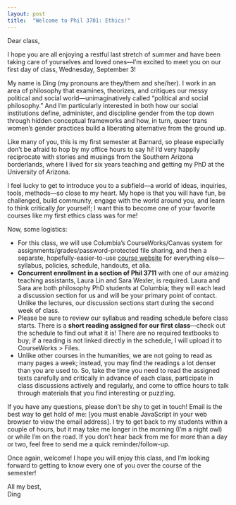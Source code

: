 ```yaml
---
layout: post
title:  "Welcome to Phil 3701: Ethics!"
---
```


Dear class,

I hope you are all enjoying a restful last stretch of summer and have been taking care of yourselves and loved ones—I’m excited to meet you on our first day of class, Wednesday, September 3! 

My name is Ding (my pronouns are they/them and she/her). I work in an area of philosophy that examines, theorizes, and critiques our messy political and social world—unimaginatively called “political and social philosophy.” And I’m particularly interested in both how our social institutions define, administer, and discipline gender from the top down through hidden conceptual frameworks and how, in turn, queer trans women’s gender practices build a liberating alternative from the ground up.

Like many of you, this is my first semester at Barnard, so please especially don’t be afraid to hop by my office hours to say hi! I’d very happily reciprocate with stories and musings from the Southern Arizona borderlands, where I lived for six years teaching and getting my PhD at the University of Arizona.

I feel lucky to get to introduce you to a subfield—a world of ideas, inquiries, tools, methods—so close to my heart. My hope is that you will have fun, be challenged, build community, engage with the world around you, and learn to think critically *for* yourself; I want this to become one of your favorite courses like my first ethics class was for me!

Now, some logistics:

- For this class, we will use Columbia’s CourseWorks/Canvas system for assignments/grades/password-protected file sharing, and then a separate, hopefully-easier-to-use [course website](https://ethics.dingherself.com) for everything else—syllabus, policies, schedule, handouts, et alia.
- **Concurrent enrollment in a section of Phil 3711** with one of our amazing teaching assistants, Laura Lin and Sara Wexler, is required. Laura and Sara are both philosophy PhD students at Columbia; they will each lead a discussion section for us and will be your primary point of contact. Unlike the lectures, our discussion sections start during the second week of class.
- Please be sure to review our syllabus and reading schedule before class starts. There is a **short reading assigned for our first class**—check out the schedule to find out what it is! There are no required textbooks to buy; if a reading is not linked directly in the schedule, I will upload it to CourseWorks > Files.
- Unlike other courses in the humanities, we are not going to read as many pages a week; instead, you may find the readings a lot denser than you are used to. So, take the time you need to read the assigned texts carefully and critically in advance of each class, participate in class discussions actively and regularly, and come to office hours to talk through materials that you find interesting or puzzling.

<script language="JavaScript" type="text/javascript">
      var g = "edu";
      var o = "barnard";
      var c = ".";
      var a = "dding";
      var t = " ";
      var s = "@";
      document.write("<p>If you have any questions, please don’t be shy to get in touch! Email is the best way to get hold of me:" + t + "<a href='" + "mail" + "to:" + a + s + o + c + g + "'>" + a + s + o + c + g + "</a>" + ". I try to get back to students within a couple of hours, but it may take me longer in the morning (I’m a night owl) or while I’m on the road. If you don’t hear back from me for more than a day or two, feel free to send me a quick reminder/follow-up.</p>");
</script>
<noscript><p>If you have any questions, please don’t be shy to get in touch! Email is the best way to get hold of me: [you must enable JavaScript in your web browser to view the email address]. I try to get back to my students within a couple of hours, but it may take me longer in the morning (I’m a night owl) or while I’m on the road. If you don’t hear back from me for more than a day or two, feel free to send me a quick reminder/follow-up.</p></noscript>

Once again, welcome! I hope you will enjoy this class, and I’m looking forward to getting to know every one of you over the course of the semester!

All my best,\
Ding